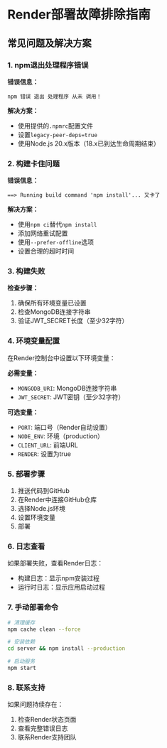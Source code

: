 # Render部署故障排除指南

## 常见问题及解决方案

### 1. npm退出处理程序错误

**错误信息：**
```
npm 错误 退出 处理程序 从未 调用！
```

**解决方案：**
- 使用提供的`.npmrc`配置文件
- 设置`legacy-peer-deps=true`
- 使用Node.js 20.x版本（18.x已到达生命周期结束）

### 2. 构建卡住问题

**错误信息：**
```
==> Running build command 'npm install'... 又卡了
```

**解决方案：**
- 使用`npm ci`替代`npm install`
- 添加网络重试配置
- 使用`--prefer-offline`选项
- 设置合理的超时时间

### 3. 构建失败

**检查步骤：**
1. 确保所有环境变量已设置
2. 检查MongoDB连接字符串
3. 验证JWT_SECRET长度（至少32字符）

### 4. 环境变量配置

在Render控制台中设置以下环境变量：

**必需变量：**
- `MONGODB_URI`: MongoDB连接字符串
- `JWT_SECRET`: JWT密钥（至少32字符）

**可选变量：**
- `PORT`: 端口号（Render自动设置）
- `NODE_ENV`: 环境（production）
- `CLIENT_URL`: 前端URL
- `RENDER`: 设置为true

### 5. 部署步骤

1. 推送代码到GitHub
2. 在Render中连接GitHub仓库
3. 选择Node.js环境
4. 设置环境变量
5. 部署

### 6. 日志查看

如果部署失败，查看Render日志：
- 构建日志：显示npm安装过程
- 运行时日志：显示应用启动过程

### 7. 手动部署命令

```bash
# 清理缓存
npm cache clean --force

# 安装依赖
cd server && npm install --production

# 启动服务
npm start
```

### 8. 联系支持

如果问题持续存在：
1. 检查Render状态页面
2. 查看完整错误日志
3. 联系Render支持团队 